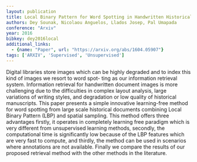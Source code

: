 ```yaml
---
layout: publication
title: Local Binary Pattern for Word Spotting in Handwritten Historical Document
authors: Dey Sounak, Nicolaou Anguelos, Llados Josep, Pal Umapada
conference: "Arxiv"
year: 2016
bibkey: dey2016local
additional_links:
  - {name: "Paper", url: "https://arxiv.org/abs/1604.05907"}
tags: ['ARXIV', 'Supervised', 'Unsupervised']
---
```

Digital libraries store images which can be highly degraded and to index this kind of images we resort to word spot- ting as our information retrieval system. Information retrieval for handwritten document images is more challenging due to the difficulties in complex layout analysis, large variations of writing styles, and degradation or low quality of historical manuscripts. This paper presents a simple innovative learning-free method for word spotting from large scale historical documents combining Local Binary Pattern (LBP) and spatial sampling. This method offers three advantages firstly, it operates in completely learning free paradigm which is very different from unsupervised learning methods, secondly, the computational time is significantly low because of the LBP features which are very fast to compute, and thirdly, the method can be used in scenarios where annotations are not available. Finally we compare the results of our proposed retrieval method with the other methods in the literature.
